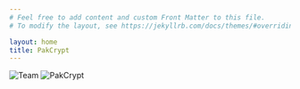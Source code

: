 ```yaml
---
# Feel free to add content and custom Front Matter to this file.
# To modify the layout, see https://jekyllrb.com/docs/themes/#overriding-theme-defaults

layout: home
title: PakCrypt 
---
```

![Team](.{{site.baseurl}}/assets/images/landing_pg.png)
![PakCrypt](.{{site.baseurl}}/assets/images/logo.png)
